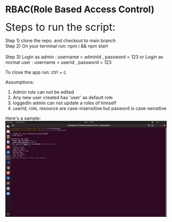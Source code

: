 # RBAC(Role Based Access Control)



<font size="6"> Steps to run the script: </font> 

Step 1) clone the repo. and checkout to main branch
\
Step 2) On your terminal run: npm i && npm start
\
\
Step 3) Login as admin : username = adminId , password = 123 or
        Login as normal user : username = userId , password = 123 

To close the app run: ctrl + c

Assumptions:
 1. Admin role can not be edited
 2. Any new user created has 'user' as default role
 3. loggedIn admin can not update a roles of himself
 4. userId, role, resource are case-insensitive but pasword is case-sensitive

Here's a sample:
![image info](./login.png)
